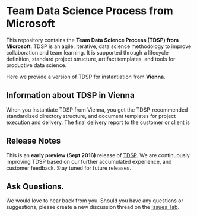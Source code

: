 # Team Data Science Process from Microsoft

This repository contains the **Team Data Science Process (TDSP) from Microsoft**. 
TDSP is an agile, iterative, data science methodology to improve collaboration and team learning. It is supported through a lifecycle definition, standard project structure, artifact templates, and tools for productive data science. 

Here we provide a version of TDSP for instantiation from **Vienna**.

## Information about TDSP in Vienna
When you instantiate TDSP from Vienna, you get the TDSP-recommended standardized directory structure, and document templates for project execution and delivery. The final delivery report to the customer or client is 

## Release Notes

This is an **early preview (Sept 2016)** release of [TDSP](https://github.com/Azure/Microsoft-TDSP). We are continuously improving TDSP based on our further accumulated experience, and customer feedback. Stay tuned for future releases. 

## Ask Questions. 

We would love to hear back from you. Should you have any questions or suggestions, please create a new discussion thread on the [Issues Tab](https://github.com/Azure/Microsoft-TDSP/issues).

